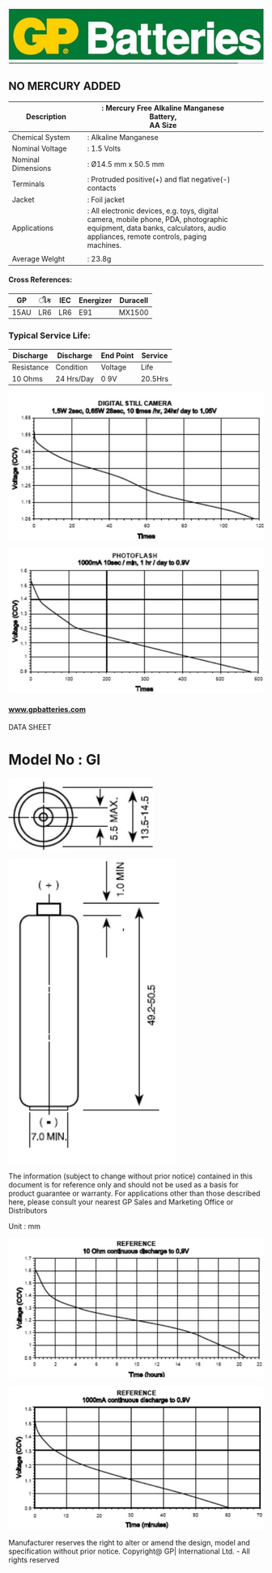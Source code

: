 ![](images/_page_0_Picture_0.jpeg)

## NO MERCURY ADDED

| Description        | : Mercury Free Alkaline Manganese Battery,<br>AA Size                                                                                                                                    |  |  |  |
|--------------------|------------------------------------------------------------------------------------------------------------------------------------------------------------------------------------------|--|--|--|
| Chemical System    | : Alkaline Manganese                                                                                                                                                                     |  |  |  |
| Nominal Voltage    | : 1.5 Volts                                                                                                                                                                              |  |  |  |
| Nominal Dimensions | : Ø14.5 mm x 50.5 mm                                                                                                                                                                     |  |  |  |
| Terminals          | : Protruded positive(+) and flat negative(-)<br>contacts                                                                                                                                 |  |  |  |
| Jacket             | : Foil jacket                                                                                                                                                                            |  |  |  |
| Applications       | : All electronic devices, e.g. toys, digital<br>camera, mobile phone, PDA, photographic<br>equipment, data banks, calculators, audio<br>appliances, remote controls, paging<br>machines. |  |  |  |
|                    |                                                                                                                                                                                          |  |  |  |
| Average Welght     | : 23.8g                                                                                                                                                                                  |  |  |  |

#### Cross References:

| GP   | ીક  | IEC | Energizer | Duracell |
|------|-----|-----|-----------|----------|
| 15AU | LR6 | LR6 | E91       | MX1500   |

### Typical Service Life:

| Discharge  | Discharge  | End Point | Service |
|------------|------------|-----------|---------|
| Resistance | Condition  | Voltage   | Life    |
| 10 Ohms    | 24 Hrs/Day | 0 9V      | 20.5Hrs |

![](images/_page_0_Figure_7.jpeg)

![](images/_page_0_Figure_8.jpeg)

#### www.gpbatteries.com

DATA SHEET

# Model No : Gl

![](images/_page_0_Figure_12.jpeg)

![](images/_page_0_Figure_13.jpeg)

The information (subject to change without prior notice) contained in this document is for reference only and should not be used as a basis for product guarantee or warranty. For applications other than those described here, please consult your nearest GP Sales and Marketing Office or Distributors

Unit : mm

![](images/_page_0_Figure_15.jpeg)

![](images/_page_0_Figure_16.jpeg)

Manufacturer reserves the right to alter or amend the design, model and specification without prior notice. Copyright@ GP| International Ltd. - All rights reserved